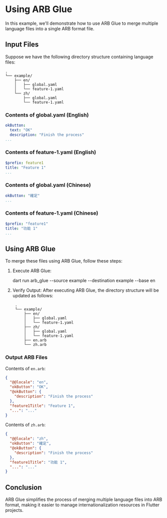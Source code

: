 # Using ARB Glue

In this example, we'll demonstrate how to use ARB Glue to merge multiple language files into a single ARB format file.

## Input Files

Suppose we have the following directory structure containing language files:

```text
.
└── example/
    ├── en/
    │   ├── global.yaml
    │   └── feature-1.yaml
    └── zh/
        ├── global.yaml
        └── feature-1.yaml
```

### Contents of global.yaml (English)

```yaml
okButton:
  text: "OK"
  description: "Finish the process"
...
```

### Contents of feature-1.yaml (English)

```yaml
$prefix: feature1
title: "Feature 1"
...
```

### Contents of global.yaml (Chinese)

```yaml
okButton: "確定"
...
```

### Contents of feature-1.yaml (Chinese)

```yaml
$prefix: "feature1"
title: "功能 1"
...
```

## Using ARB Glue

To merge these files using ARB Glue, follow these steps:

1. Execute ARB Glue:

    dart run arb_glue --source example --destination example --base en

2. Verify Output:
   After executing ARB Glue, the directory structure will be updated as follows:

   ```text
    .
    └── example/
        ├── en/
        │   ├── global.yaml
        │   └── feature-1.yaml
        ├── zh/
        │   ├── global.yaml
        │   └── feature-1.yaml
        ├── en.arb
        └── zh.arb
    ```

### Output ARB Files

Contents of `en.arb`:

```json
{
  "@@locale": "en",
  "okButton": "OK",
  "@okButton": {
    "description": "Finish the process"
  },
  "feature1Title": "Feature 1",
  "...": "..."
}
```

Contents of `zh.arb`:

```json
{
  "@@locale": "zh",
  "okButton": "確定",
  "@okButton": {
    "description": "Finish the process"
  },
  "feature1Title": "功能 1",
  "...": "..."
}
```

## Conclusion

ARB Glue simplifies the process of merging multiple language files into ARB format,
making it easier to manage internationalization resources in Flutter projects.
